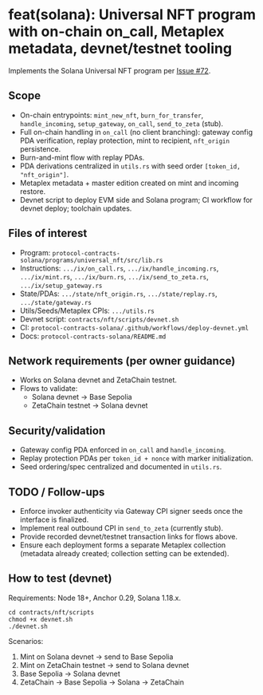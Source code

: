 # feat(solana): Universal NFT program with on-chain on_call, Metaplex metadata, devnet/testnet tooling

Implements the Solana Universal NFT program per [Issue #72](https://github.com/zeta-chain/standard-contracts/issues/72).

## Scope
- On-chain entrypoints: `mint_new_nft`, `burn_for_transfer`, `handle_incoming`, `setup_gateway`, `on_call`, `send_to_zeta` (stub).
- Full on-chain handling in `on_call` (no client branching): gateway config PDA verification, replay protection, mint to recipient, `nft_origin` persistence.
- Burn-and-mint flow with replay PDAs.
- PDA derivations centralized in `utils.rs` with seed order `[token_id, "nft_origin"]`.
- Metaplex metadata + master edition created on mint and incoming restore.
- Devnet script to deploy EVM side and Solana program; CI workflow for devnet deploy; toolchain updates.

## Files of interest
- Program: `protocol-contracts-solana/programs/universal_nft/src/lib.rs`
- Instructions: `.../ix/on_call.rs`, `.../ix/handle_incoming.rs`, `.../ix/mint.rs`, `.../ix/burn.rs`, `.../ix/send_to_zeta.rs`, `.../ix/setup_gateway.rs`
- State/PDAs: `.../state/nft_origin.rs`, `.../state/replay.rs`, `.../state/gateway.rs`
- Utils/Seeds/Metaplex CPIs: `.../utils.rs`
- Devnet script: `contracts/nft/scripts/devnet.sh`
- CI: `protocol-contracts-solana/.github/workflows/deploy-devnet.yml`
- Docs: `protocol-contracts-solana/README.md`

## Network requirements (per owner guidance)
- Works on Solana devnet and ZetaChain testnet.
- Flows to validate:
  - Solana devnet → Base Sepolia
  - ZetaChain testnet → Solana devnet

## Security/validation
- Gateway config PDA enforced in `on_call` and `handle_incoming`.
- Replay protection PDAs per `token_id + nonce` with marker initialization.
- Seed ordering/spec centralized and documented in `utils.rs`.

## TODO / Follow-ups
- Enforce invoker authenticity via Gateway CPI signer seeds once the interface is finalized.
- Implement real outbound CPI in `send_to_zeta` (currently stub).
- Provide recorded devnet/testnet transaction links for flows above.
- Ensure each deployment forms a separate Metaplex collection (metadata already created; collection setting can be extended).

## How to test (devnet)
Requirements: Node 18+, Anchor 0.29, Solana 1.18.x.

```
cd contracts/nft/scripts
chmod +x devnet.sh
./devnet.sh
```

Scenarios:
1) Mint on Solana devnet → send to Base Sepolia
2) Mint on ZetaChain testnet → send to Solana devnet
3) Base Sepolia → Solana devnet
4) ZetaChain → Base Sepolia → Solana → ZetaChain


